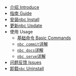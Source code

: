 <!-- 侧边栏 -->

- [介绍 Introduce](README.md "介绍Introduce")
- [指南 Guide](guide.md "指南Guide")
- [安装nbc Install](content/install.md "安装nbc")
- [更新nbc Update](content/update.md "更新nbc")
- 使用 Usage
  - [基础命令 Basic Commands](content/basic.md "基础命令")
  - [`nbc commit`详解](content/commit.md "nbc commit详解")
  - [`nbc docs`详解](content/docs.md "nbc docs详解")
  - [`nbc serve`详解](content/serve.md "nbc serve详解")
- [问题反馈 Issues](content/issues.md "问题反馈")
- [卸载`nbc` Uninstall](content/uninstall.md "卸载nbc")

